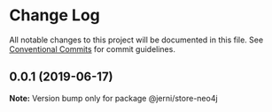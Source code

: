 # Change Log

All notable changes to this project will be documented in this file.
See [Conventional Commits](https://conventionalcommits.org) for commit guidelines.

## 0.0.1 (2019-06-17)

**Note:** Version bump only for package @jerni/store-neo4j
